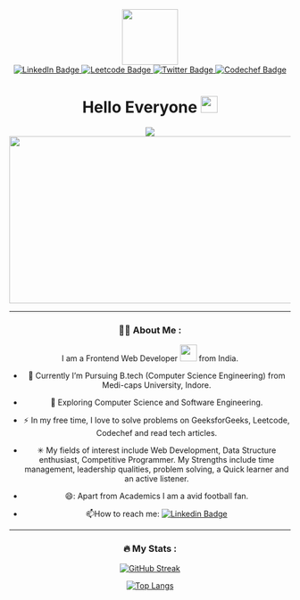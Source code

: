 <div id="header" align="center">
  <img src="https://media.giphy.com/media/M9gbBd9nbDrOTu1Mqx/giphy.gif" width="100"/>


<div id="badges">
  <a href="https://www.linkedin.com/in/amay-jain-6aa343225/">
    <img src="https://img.shields.io/badge/LinkedIn-blue?style=for-the-badge&logo=linkedin&logoColor=white" alt="LinkedIn Badge"/>
  </a>
  <a href="https://leetcode.com/monster_2002/">
    <img src="https://img.shields.io/badge/Leetcode-orange?style=for-the-badge&logo=leetcode&logoColor=white" alt="Leetcode Badge"/>
  </a>
  <a href="https://twitter.com/amayjain6">
    <img src="https://img.shields.io/badge/Twitter-lightblue?style=for-the-badge&logo=twitter&logoColor=white" alt="Twitter Badge"/>
  </a>
<a href="https://www.codechef.com/users/monster1911#">
    <img src="https://img.shields.io/badge/Codechef-brown?style=for-the-badge&logo=codechef&logoColor=white" alt="Codechef Badge"/>
  </a>
</div>

<a href="https://komarev.com/ghpvc/?username=jainamay19">
  <img src="https://komarev.com/ghpvc/?username=jainamay19112002&style=flat-square&color=blue" alt=""/>
  </a>
  
  
  
  
  <h1>
  Hello Everyone
  <img src="https://media.giphy.com/media/hvRJCLFzcasrR4ia7z/giphy.gif" width="30px"/>
</h1>
  </div>

<div align=center>
        <img src=https://readme-typing-svg.herokuapp.com?font=&size=30&lines=Hello+My+name+is+Amay;Student;Web+Developer;Competitive+Programmer;Data+Structure+Enthusiast;Problem+Solver />
    </div>
    <div align=center>

<div align="center">
  <img src="https://media.giphy.com/media/dWesBcTLavkZuG35MI/giphy.gif" width="600" height="300"/>
</div>

---

### :man_technologist: About Me :
I am a Frontend Web Developer <img src="https://media.giphy.com/media/WUlplcMpOCEmTGBtBW/giphy.gif" width="30"> from India.
- :telescope: Currently I’m Pursuing B.tech (Computer Science Engineering) from Medi-caps University, Indore.

- :seedling: Exploring Computer Science and Software Engineering.

- :zap: In my free time, I love to solve problems on GeeksforGeeks, Leetcode, Codechef and read tech articles.

- ✳ My fields of interest include Web Development, Data Structure enthusiast, Competitive Programmer. My Strengths include time management, leadership qualities,          problem solving, a Quick learner and an active listener.
  
 - 😄: Apart from Academics I am a avid football fan.

- :mailbox:How to reach me: [![Linkedin Badge](https://img.shields.io/badge/Amay-blue?style=flat&logo=Linkedin&logoColor=white)](https://www.linkedin.com/in/amay-jain-6aa343225/)

---



### :fire: My Stats :
[![GitHub Streak](http://github-readme-streak-stats.herokuapp.com?user=jainamay19112002&theme=dark&background=000000)](https://git.io/streak-stats)

[![Top Langs](https://github-readme-stats.vercel.app/api/top-langs/?username=jainamay19112002&layout=compact&theme=vision-friendly-dark)](https://github.com/jainamay19112002/github-readme-stats)
